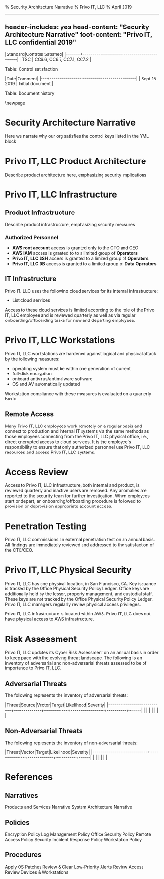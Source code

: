 % Security Architecture Narrative
% Privo IT, LLC
% April 2019

---
header-includes: yes
head-content: "Security Architecture Narrative"
foot-content: "Privo IT, LLC confidential 2019"
---

|Standard|Controls Satisfied|
|-------+--------------------------------------------|
| TSC | CC6.6, CC6.7, CC7.1, CC7.2 |

Table: Control satisfaction


|Date|Comment|
|---+--------------------------------------------|
| Sept 15 2019 | Initial document |

Table: Document history


\newpage


# Security Architecture Narrative

Here we narrate why our org satisfies the control keys listed in the YML block

# Privo IT, LLC Product Architecture

Describe product architecture here, emphasizing security implications

# Privo IT, LLC Infrastructure

## Product Infrastructure

Describe product infrastructure, emphasizing security measures

### Authorized Personnel

- **AWS root account** access is granted only to the CTO and CEO
- **AWS IAM** access is granted to to a limited group of **Operators**
- **Privo IT, LLC SSH** access is granted to a limited group of **Operators**
- **Privo IT, LLC DB** access is granted to a limited group of **Data Operators**

## IT Infrastructure

Privo IT, LLC uses the following cloud services for its internal infrastructure:

- List cloud services

Access to these cloud services is limited according to the role of the Privo IT, LLC employee and is reviewed quarterly as well as via regular onboarding/offboarding tasks for new and departing employees.

# Privo IT, LLC Workstations

Privo IT, LLC workstations are hardened against logical and physical attack by the following measures:

- operating system must be within one generation of current
- full-disk encryption
- onboard antivirus/antimalware software
- OS and AV automatically updated

Workstation compliance with these measures is evaluated on a quarterly basis.

## Remote Access

Many Privo IT, LLC employees work remotely on a regular basis and connect to production and internal IT systems via the same methods as those employees connecting from the Privo IT, LLC physical office, i.e., direct encrypted access to cloud services. It is the employee's responsibility to ensure that only authorized personnel use Privo IT, LLC resources and access Privo IT, LLC systems.

# Access Review

Access to Privo IT, LLC infrastructure, both internal and product, is reviewed quarterly and inactive users are removed. Any anomalies are reported to the security team for further investigation. When employees start or depart, an onboarding/offboarding procedure is followed to provision or deprovision appropriate account access.

# Penetration Testing

Privo IT, LLC commissions an external penetration test on an annual basis. All findings are immediately reviewed and addressed to the satisfaction of the CTO/CEO.

# Privo IT, LLC Physical Security

Privo IT, LLC has one physical location, in San Francisco, CA. Key issuance is tracked by the Office Physical Security Policy Ledger. Office keys are additionally held by the lessor, property management, and custodial staff. These keys are not tracked by the Office Physical Security Policy Ledger. Privo IT, LLC managers regularly review physical access privileges.

Privo IT, LLC infrastructure is located within AWS. Privo IT, LLC does not have physical access to AWS infrastructure.

# Risk Assessment

Privo IT, LLC updates its Cyber Risk Assessment on an annual basis in order to keep pace with the evolving threat landscape. The following is an inventory of adversarial and non-adversarial threats assessed to be of importance to Privo IT, LLC.

## Adversarial Threats

The following represents the inventory of adversarial threats:

|Threat|Source|Vector|Target|Likelihood|Severity|
|----------------------------+--------------+------------+-----------------+----------+------|
| | | | | | |

## Non-Adversarial Threats

The following represents the inventory of non-adversarial threats:

|Threat|Vector|Target|Likelihood|Severity|
|----------------------------+--------------+-------------+----------+------|
| | | | | |

# References

## Narratives

Products and Services Narrative
System Architecture Narrative

## Policies

Encryption Policy
Log Management Policy
Office Security Policy
Remote Access Policy
Security Incident Response Policy
Workstation Policy

## Procedures

Apply OS Patches
Review & Clear Low-Priority Alerts
Review Access
Review Devices & Workstations


